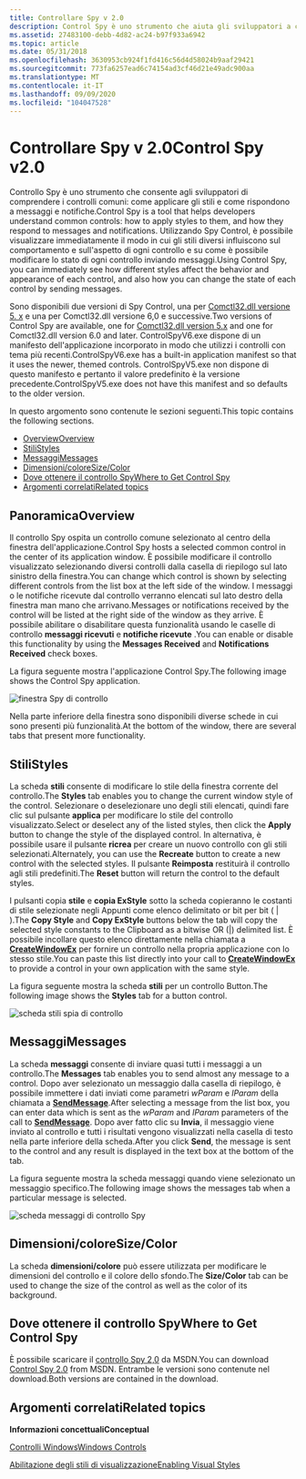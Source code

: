 ```yaml
---
title: Controllare Spy v 2.0
description: Control Spy è uno strumento che aiuta gli sviluppatori a comprendere i controlli comuni su come applicare gli stili e come rispondono a messaggi e notifiche.
ms.assetid: 27483100-debb-4d82-ac24-b97f933a6942
ms.topic: article
ms.date: 05/31/2018
ms.openlocfilehash: 3630953cb924f1fd416c56d4d58024b9aaf29421
ms.sourcegitcommit: 773fa6257ead6c74154ad3cf46d21e49adc900aa
ms.translationtype: MT
ms.contentlocale: it-IT
ms.lasthandoff: 09/09/2020
ms.locfileid: "104047528"
---
```

# <a name="control-spy-v20"></a><span data-ttu-id="c1a81-103">Controllare Spy v 2.0</span><span class="sxs-lookup"><span data-stu-id="c1a81-103">Control Spy v2.0</span></span>

<span data-ttu-id="c1a81-104">Controllo Spy è uno strumento che consente agli sviluppatori di comprendere i controlli comuni: come applicare gli stili e come rispondono a messaggi e notifiche.</span><span class="sxs-lookup"><span data-stu-id="c1a81-104">Control Spy is a tool that helps developers understand common controls: how to apply styles to them, and how they respond to messages and notifications.</span></span> <span data-ttu-id="c1a81-105">Utilizzando Spy Control, è possibile visualizzare immediatamente il modo in cui gli stili diversi influiscono sul comportamento e sull'aspetto di ogni controllo e su come è possibile modificare lo stato di ogni controllo inviando messaggi.</span><span class="sxs-lookup"><span data-stu-id="c1a81-105">Using Control Spy, you can immediately see how different styles affect the behavior and appearance of each control, and also how you can change the state of each control by sending messages.</span></span>

<span data-ttu-id="c1a81-106">Sono disponibili due versioni di Spy Control, una per [Comctl32.dll versione 5. x](common-control-versions.md) e una per Comctl32.dll versione 6,0 e successive.</span><span class="sxs-lookup"><span data-stu-id="c1a81-106">Two versions of Control Spy are available, one for [Comctl32.dll version 5.x](common-control-versions.md) and one for Comctl32.dll version 6.0 and later.</span></span> <span data-ttu-id="c1a81-107">ControlSpyV6.exe dispone di un manifesto dell'applicazione incorporato in modo che utilizzi i controlli con tema più recenti.</span><span class="sxs-lookup"><span data-stu-id="c1a81-107">ControlSpyV6.exe has a built-in application manifest so that it uses the newer, themed controls.</span></span> <span data-ttu-id="c1a81-108">ControlSpyV5.exe non dispone di questo manifesto e pertanto il valore predefinito è la versione precedente.</span><span class="sxs-lookup"><span data-stu-id="c1a81-108">ControlSpyV5.exe does not have this manifest and so defaults to the older version.</span></span>

<span data-ttu-id="c1a81-109">In questo argomento sono contenute le sezioni seguenti.</span><span class="sxs-lookup"><span data-stu-id="c1a81-109">This topic contains the following sections.</span></span>

-   [<span data-ttu-id="c1a81-110">Overview</span><span class="sxs-lookup"><span data-stu-id="c1a81-110">Overview</span></span>](#overview)
-   [<span data-ttu-id="c1a81-111">Stili</span><span class="sxs-lookup"><span data-stu-id="c1a81-111">Styles</span></span>](#styles)
-   [<span data-ttu-id="c1a81-112">Messaggi</span><span class="sxs-lookup"><span data-stu-id="c1a81-112">Messages</span></span>](#messages)
-   [<span data-ttu-id="c1a81-113">Dimensioni/colore</span><span class="sxs-lookup"><span data-stu-id="c1a81-113">Size/Color</span></span>](#sizecolor)
-   [<span data-ttu-id="c1a81-114">Dove ottenere il controllo Spy</span><span class="sxs-lookup"><span data-stu-id="c1a81-114">Where to Get Control Spy</span></span>](#where-to-get-control-spy)
-   [<span data-ttu-id="c1a81-115">Argomenti correlati</span><span class="sxs-lookup"><span data-stu-id="c1a81-115">Related topics</span></span>](#related-topics)

## <a name="overview"></a><span data-ttu-id="c1a81-116">Panoramica</span><span class="sxs-lookup"><span data-stu-id="c1a81-116">Overview</span></span>

<span data-ttu-id="c1a81-117">Il controllo Spy ospita un controllo comune selezionato al centro della finestra dell'applicazione.</span><span class="sxs-lookup"><span data-stu-id="c1a81-117">Control Spy hosts a selected common control in the center of its application window.</span></span> <span data-ttu-id="c1a81-118">È possibile modificare il controllo visualizzato selezionando diversi controlli dalla casella di riepilogo sul lato sinistro della finestra.</span><span class="sxs-lookup"><span data-stu-id="c1a81-118">You can change which control is shown by selecting different controls from the list box at the left side of the window.</span></span> <span data-ttu-id="c1a81-119">I messaggi o le notifiche ricevute dal controllo verranno elencati sul lato destro della finestra man mano che arrivano.</span><span class="sxs-lookup"><span data-stu-id="c1a81-119">Messages or notifications received by the control will be listed at the right side of the window as they arrive.</span></span> <span data-ttu-id="c1a81-120">È possibile abilitare o disabilitare questa funzionalità usando le caselle di controllo **messaggi ricevuti** e **notifiche ricevute** .</span><span class="sxs-lookup"><span data-stu-id="c1a81-120">You can enable or disable this functionality by using the **Messages Received** and **Notifications Received** check boxes.</span></span>

<span data-ttu-id="c1a81-121">La figura seguente mostra l'applicazione Control Spy.</span><span class="sxs-lookup"><span data-stu-id="c1a81-121">The following image shows the Control Spy application.</span></span>

![finestra Spy di controllo](images/controlspy-main.png)

<span data-ttu-id="c1a81-123">Nella parte inferiore della finestra sono disponibili diverse schede in cui sono presenti più funzionalità.</span><span class="sxs-lookup"><span data-stu-id="c1a81-123">At the bottom of the window, there are several tabs that present more functionality.</span></span>

## <a name="styles"></a><span data-ttu-id="c1a81-124">Stili</span><span class="sxs-lookup"><span data-stu-id="c1a81-124">Styles</span></span>

<span data-ttu-id="c1a81-125">La scheda **stili** consente di modificare lo stile della finestra corrente del controllo.</span><span class="sxs-lookup"><span data-stu-id="c1a81-125">The **Styles** tab enables you to change the current window style of the control.</span></span> <span data-ttu-id="c1a81-126">Selezionare o deselezionare uno degli stili elencati, quindi fare clic sul pulsante **applica** per modificare lo stile del controllo visualizzato.</span><span class="sxs-lookup"><span data-stu-id="c1a81-126">Select or deselect any of the listed styles, then click the **Apply** button to change the style of the displayed control.</span></span> <span data-ttu-id="c1a81-127">In alternativa, è possibile usare il pulsante **ricrea** per creare un nuovo controllo con gli stili selezionati.</span><span class="sxs-lookup"><span data-stu-id="c1a81-127">Alternately, you can use the **Recreate** button to create a new control with the selected styles.</span></span> <span data-ttu-id="c1a81-128">Il pulsante **Reimposta** restituirà il controllo agli stili predefiniti.</span><span class="sxs-lookup"><span data-stu-id="c1a81-128">The **Reset** button will return the control to the default styles.</span></span>

<span data-ttu-id="c1a81-129">I pulsanti copia **stile** e **copia ExStyle** sotto la scheda copieranno le costanti di stile selezionate negli Appunti come elenco delimitato or bit per bit ( \| ).</span><span class="sxs-lookup"><span data-stu-id="c1a81-129">The **Copy Style** and **Copy ExStyle** buttons below the tab will copy the selected style constants to the Clipboard as a bitwise OR (\|) delimited list.</span></span> <span data-ttu-id="c1a81-130">È possibile incollare questo elenco direttamente nella chiamata a [**CreateWindowEx**](/windows/desktop/api/winuser/nf-winuser-createwindowexa) per fornire un controllo nella propria applicazione con lo stesso stile.</span><span class="sxs-lookup"><span data-stu-id="c1a81-130">You can paste this list directly into your call to [**CreateWindowEx**](/windows/desktop/api/winuser/nf-winuser-createwindowexa) to provide a control in your own application with the same style.</span></span>

<span data-ttu-id="c1a81-131">La figura seguente mostra la scheda **stili** per un controllo Button.</span><span class="sxs-lookup"><span data-stu-id="c1a81-131">The following image shows the **Styles** tab for a button control.</span></span>

![scheda stili spia di controllo](images/controlspy-styles.png)

## <a name="messages"></a><span data-ttu-id="c1a81-133">Messaggi</span><span class="sxs-lookup"><span data-stu-id="c1a81-133">Messages</span></span>

<span data-ttu-id="c1a81-134">La scheda **messaggi** consente di inviare quasi tutti i messaggi a un controllo.</span><span class="sxs-lookup"><span data-stu-id="c1a81-134">The **Messages** tab enables you to send almost any message to a control.</span></span> <span data-ttu-id="c1a81-135">Dopo aver selezionato un messaggio dalla casella di riepilogo, è possibile immettere i dati inviati come parametri *wParam* e *lParam* della chiamata a [**SendMessage**](/windows/desktop/api/winuser/nf-winuser-sendmessage).</span><span class="sxs-lookup"><span data-stu-id="c1a81-135">After selecting a message from the list box, you can enter data which is sent as the *wParam* and *lParam* parameters of the call to [**SendMessage**](/windows/desktop/api/winuser/nf-winuser-sendmessage).</span></span> <span data-ttu-id="c1a81-136">Dopo aver fatto clic su **Invia**, il messaggio viene inviato al controllo e tutti i risultati vengono visualizzati nella casella di testo nella parte inferiore della scheda.</span><span class="sxs-lookup"><span data-stu-id="c1a81-136">After you click **Send**, the message is sent to the control and any result is displayed in the text box at the bottom of the tab.</span></span>

<span data-ttu-id="c1a81-137">La figura seguente mostra la scheda messaggi quando viene selezionato un messaggio specifico.</span><span class="sxs-lookup"><span data-stu-id="c1a81-137">The following image shows the messages tab when a particular message is selected.</span></span>

![scheda messaggi di controllo Spy](images/controlspy-messages.png)

## <a name="sizecolor"></a><span data-ttu-id="c1a81-139">Dimensioni/colore</span><span class="sxs-lookup"><span data-stu-id="c1a81-139">Size/Color</span></span>

<span data-ttu-id="c1a81-140">La scheda **dimensioni/colore** può essere utilizzata per modificare le dimensioni del controllo e il colore dello sfondo.</span><span class="sxs-lookup"><span data-stu-id="c1a81-140">The **Size/Color** tab can be used to change the size of the control as well as the color of its background.</span></span>

## <a name="where-to-get-control-spy"></a><span data-ttu-id="c1a81-141">Dove ottenere il controllo Spy</span><span class="sxs-lookup"><span data-stu-id="c1a81-141">Where to Get Control Spy</span></span>

<span data-ttu-id="c1a81-142">È possibile scaricare il [controllo Spy 2,0](https://www.microsoft.com/download/details.aspx?id=4635) da MSDN.</span><span class="sxs-lookup"><span data-stu-id="c1a81-142">You can download [Control Spy 2.0](https://www.microsoft.com/download/details.aspx?id=4635) from MSDN.</span></span> <span data-ttu-id="c1a81-143">Entrambe le versioni sono contenute nel download.</span><span class="sxs-lookup"><span data-stu-id="c1a81-143">Both versions are contained in the download.</span></span>

## <a name="related-topics"></a><span data-ttu-id="c1a81-144">Argomenti correlati</span><span class="sxs-lookup"><span data-stu-id="c1a81-144">Related topics</span></span>

<dl> <dt>

<span data-ttu-id="c1a81-145">**Informazioni concettuali**</span><span class="sxs-lookup"><span data-stu-id="c1a81-145">**Conceptual**</span></span>
</dt> <dt>

[<span data-ttu-id="c1a81-146">Controlli Windows</span><span class="sxs-lookup"><span data-stu-id="c1a81-146">Windows Controls</span></span>](window-controls.md)
</dt> <dt>

[<span data-ttu-id="c1a81-147">Abilitazione degli stili di visualizzazione</span><span class="sxs-lookup"><span data-stu-id="c1a81-147">Enabling Visual Styles</span></span>](cookbook-overview.md)
</dt> </dl>

 

 